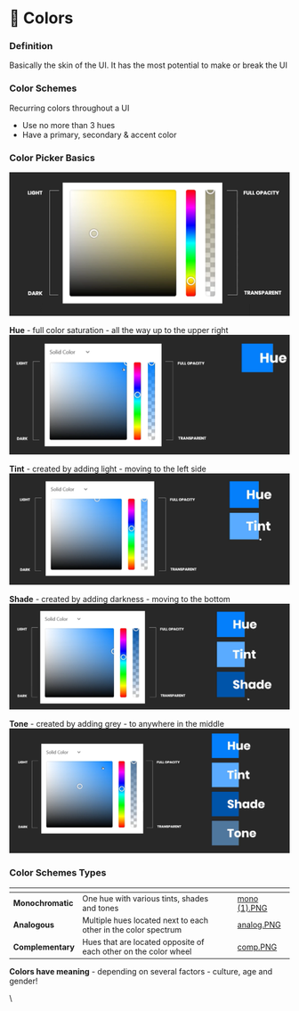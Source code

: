 # 💙 Colors

### Definition

Basically the skin of the UI. It has the most potential to make or break the UI

### Color Schemes

Recurring colors throughout a UI

* Use no more than 3 hues
* Have a primary, secondary & accent color

### Color Picker Basics

![](<../.gitbook/assets/image (1) (3).png>)

**Hue** - full color saturation - all the way up to the upper right\
![](<../.gitbook/assets/image (16) (1).png>)

**Tint** - created by adding light - moving to the left side\
![](<../.gitbook/assets/image (10).png>)

**Shade** - created by adding darkness - moving to the bottom\
![](<../.gitbook/assets/image (6).png>)

**Tone** - created by adding grey - to anywhere in the middle\
![](<../.gitbook/assets/image (17) (1).png>)

### Color Schemes Types

<table data-view="cards"><thead><tr><th></th><th></th><th></th><th data-hidden data-card-cover data-type="files"></th></tr></thead><tbody><tr><td><strong>Monochromatic</strong></td><td>One hue with various tints, shades and tones</td><td></td><td><a href="../.gitbook/assets/mono (1).PNG">mono (1).PNG</a></td></tr><tr><td><strong>Analogous</strong></td><td>Multiple hues located next to each other in the color spectrum</td><td></td><td><a href="../.gitbook/assets/analog.PNG">analog.PNG</a></td></tr><tr><td><strong>Complementary</strong></td><td>Hues that are located opposite of each other on the color wheel</td><td></td><td><a href="../.gitbook/assets/comp.PNG">comp.PNG</a></td></tr></tbody></table>

**Colors have meaning** - depending on several factors - culture, age and gender!&#x20;

\
